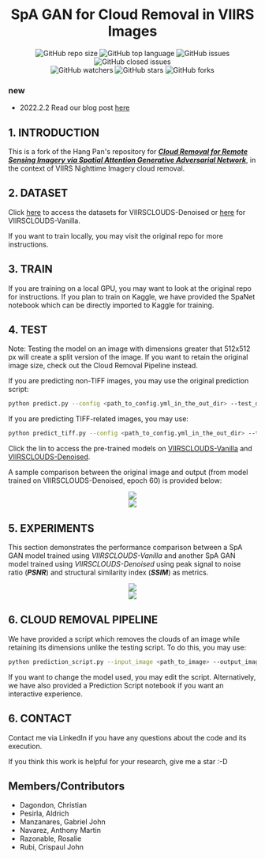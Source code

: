 <div align="center">
<h1>SpA GAN for Cloud Removal in VIIRS Images</h1>
</div>

<div align="center">
<img alt="GitHub repo size" src="https://img.shields.io/github/repo-size/Martinnavs/SpA-GAN_for_cloud_removal?color=green"> <img alt="GitHub top language" src="https://img.shields.io/github/languages/top/Martinnavs/SpA-GAN_for_cloud_removal">  <img alt="GitHub issues" src="https://img.shields.io/github/issues/Martinnavs/SpA-GAN_for_cloud_removal"> <img alt="GitHub closed issues" src="https://img.shields.io/github/issues-closed/Martinnavs/SpA-GAN_for_cloud_removal?color=red">
</div>
<div align="center">
<img alt="GitHub watchers" src="https://img.shields.io/github/watchers/Martinnavs/SpA-GAN_for_cloud_removal?style=social"> <img alt="GitHub stars" src="https://img.shields.io/github/stars/Martinnavs/SpA-GAN_for_cloud_removal?style=social"> <img alt="GitHub forks" src="https://img.shields.io/github/forks/Martinnavs/SpA-GAN_for_cloud_removal?style=social">
</div>


### new

- 2022.2.2 Read our blog post [here](https://medium.com/@martinpnavarez/removing-clouds-in-viirs-nighttime-images-using-spa-gan-16c737815e1d) 


## 1. INTRODUCTION

This is a fork of the Hang Pan's repository for [***Cloud Removal for Remote Sensing Imagery via Spatial Attention Generative Adversarial Network***](https://github.com/Penn000/SpA-GAN_for_cloud_removal), in the context of VIIRS Nighttime Imagery cloud removal.

## 2. DATASET

Click [here](https://www.kaggle.com/anthonymartinnavarez/viirscloudsdenoised) to access the datasets for VIIRSCLOUDS-Denoised or [here](https://www.kaggle.com/anthonymartinnavarez/viirscloudsvanilla) for VIIRSCLOUDS-Vanilla.

If you want to train locally, you may visit the original repo for more instructions.

## 3. TRAIN

If you are training on a local GPU, you may want to look at the original repo for instructions. If you plan to train on Kaggle, we have provided the SpaNet notebook which can be directly imported to Kaggle for training.

## 4. TEST

Note: Testing the model on an image with dimensions greater that 512x512 px will create a split version of the image. If you want to retain the original image size, check out the Cloud Removal Pipeline instead.

If you are predicting non-TIFF images, you may use the original prediction script:

```bash
python predict.py --config <path_to_config.yml_in_the_out_dir> --test_dir <path_to_a_directory_stored_test_data> --out_dir <path_to_an_output_directory> --pretrained <path_to_a_pretrained_model> --cuda
```

If you are predicting TIFF-related images, you may use:

```bash
python predict_tiff.py --config <path_to_config.yml_in_the_out_dir> --test_dir <path_to_a_directory_stored_test_data> --out_dir <path_to_an_output_directory> --pretrained <path_to_a_pretrained_model> --cuda
```

Click the lin to access the pre-trained models on [VIIRSCLOUDS-Vanilla](https://drive.google.com/drive/folders/1nJKkBOVR-xoV8T0kvrBdWhXS1f9XZWiX?usp=sharing) and [VIIRSCLOUDS-Denoised](https://drive.google.com/drive/folders/1x_1gFPVfygBlAWzKTf6uTvCCcRNqNylP?usp=sharing).

A sample comparison between the original image and output (from model trained on VIIRSCLOUDS-Denoised, epoch 60) is provided below:

<div align="center"><img src="./readme_images/base_img.png"></div>

<div align="center"><img src="./readme_images/cleaned_img.png"></div>

## 5. EXPERIMENTS

This section demonstrates the performance comparison between a SpA GAN model trained using *VIIRSCLOUDS-Vanilla* and another SpA GAN model trained using *VIIRSCLOUDS-Denoised*  using peak signal to noise ratio (***PSNR***) and structural similarity index (***SSIM***) as metrics.


<div align="center"><img src="./readme_images/metrics1.png"></div>

<div align="center"><img src="./readme_images/metrics2.png"></div>


## 6. CLOUD REMOVAL PIPELINE

We have provided a script which removes the clouds of an image while retaining its dimensions unlike the testing script. To do this, you may use:

```bash
python prediction_script.py --input_image <path_to_image> --output_image <path_to_a_directory/output_image_name> --gpu <omit if using CPU> 
```

If you want to change the model used, you may edit the script. Alternatively, we have also provided a Prediction Script notebook if you want an interactive experience.

## 6. CONTACT

Contact me via LinkedIn if you have any questions about the code and its execution.

If you think this work is helpful for your research, give me a star :-D

## Members/Contributors
- Dagondon, Christian
- Pesirla, Aldrich
- Manzanares, Gabriel John
- Navarez, Anthony Martin
- Razonable, Rosalie 
- Rubi, Crispaul John
